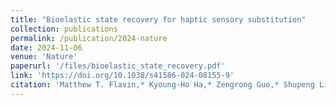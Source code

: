 ```yaml
---
title: "Bioelastic state recovery for haptic sensory substitution"
collection: publications
permalink: /publication/2024-nature
date: 2024-11-06
venue: 'Nature'
paperurl: '/files/bioelastic_state_recovery.pdf'
link: 'https://doi.org/10.1038/s41586-024-08155-9'
citation: 'Matthew T. Flavin,* Kyoung-Ho Ha,* Zengrong Guo,* Shupeng Li,* Jin Tae Kim,* Tara Saxena, Fatimah Al-Najjar, Shishir Bandapalli, Chengye Fan, Dongjun Bai, Zhuang Zhang, Jae Young Yoo, Minsu Park, Jaeho Shin, Aaron Huang, Hee Sup Shin, Yonggang Huang, Zhaoqian Xie, Hanqing Jiang, John A. Rogers, &quot;Bioelastic state recovery for haptic sensory substitution,&quot; in <i>Nature</i>, Nov. 2024.'
---
```

